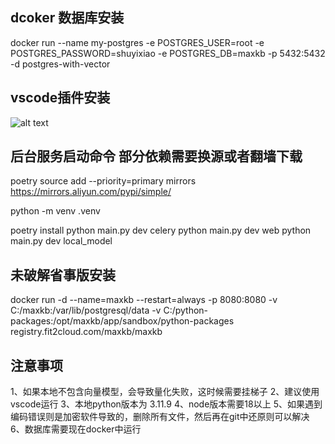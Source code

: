 ## dcoker 数据库安装
docker run --name my-postgres -e POSTGRES_USER=root -e POSTGRES_PASSWORD=shuyixiao -e POSTGRES_DB=maxkb -p 5432:5432 -d postgres-with-vector

## vscode插件安装
![alt text](image-1.png)
## 后台服务启动命令 部分依赖需要换源或者翻墙下载 
<!-- 可以换源 -->
poetry source add --priority=primary mirrors  https://mirrors.aliyun.com/pypi/simple/
<!-- 创建虚拟环境 -->
python -m venv .venv

poetry install
python main.py dev celery
python main.py dev web
python main.py dev local_model
## 未破解省事版安装
docker run -d --name=maxkb --restart=always -p 8080:8080 -v C:/maxkb:/var/lib/postgresql/data -v C:/python-packages:/opt/maxkb/app/sandbox/python-packages registry.fit2cloud.com/maxkb/maxkb
## 注意事项
1、如果本地不包含向量模型，会导致量化失败，这时候需要挂梯子
2、建议使用vscode运行
3、本地python版本为  3.11.9
4、node版本需要18以上
5、如果遇到编码错误则是加密软件导致的，删除所有文件，然后再在git中还原则可以解决
6、数据库需要现在docker中运行

